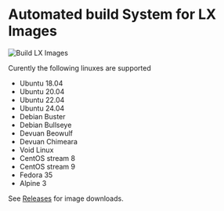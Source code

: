 # Automated build System for LX Images

![Build LX Images](https://github.com/omniosorg/lx-images/workflows/Build%20LX%20Images/badge.svg)

Curently the following linuxes are supported

* Ubuntu 18.04
* Ubuntu 20.04
* Ubuntu 22.04
* Ubuntu 24.04
* Debian Buster
* Debian Bullseye
* Devuan Beowulf
* Devuan Chimeara
* Void Linux
* CentOS stream 8
* CentOS stream 9
* Fedora 35
* Alpine 3

See [Releases](https://github.com/omniosorg/lx-images/releases) for image downloads.
